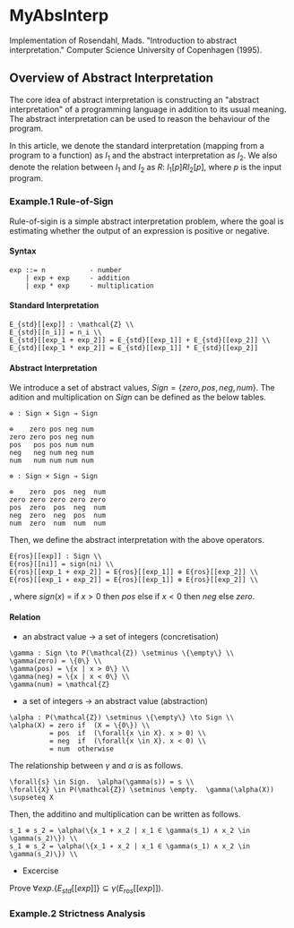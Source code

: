 # MyAbsInterp
Implementation of Rosendahl, Mads. "Introduction to abstract interpretation." Computer Science University of Copenhagen (1995).

## Overview of Abstract Interpretation

The core idea of abstract interpretation is constructing an "abstract interpretation" of a programming language in addition to its usual meaning. The abstract interpretation can be used to reason the behaviour of the program.

In this article, we denote the standard interpretation (mapping from a program to a function) as $I_1$ and the abstract interpretation as $I_2$. We also denote the relation between $I_1$ and $I_2$ as $R$: $I_1[p] R I_2[p]$, where $p$ is the input program.

### Example.1 Rule-of-Sign

Rule-of-sigin is a simple abstract interpretation problem, where the goal is estimating whether the output of an expression is positive or negative.

#### Syntax

```
exp ::= n           - number
    | exp + exp     - addition
    | exp * exp     - multiplication
```

#### Standard Interpretation

```
E_{std}[[exp]] : \mathcal{Z} \\
E_{std}[[n_i]] = n_i \\
E_{std}[[exp_1 + exp_2]] = E_{std}[[exp_1]] + E_{std}[[exp_2]] \\
E_{std}[[exp_1 * exp_2]] = E_{std}[[exp_1]] * E_{std}[[exp_2]]
```

#### Abstract Interpretation

We introduce a set of abstract values, $Sign = \{zero, pos, neg, num\}$. The adition and multiplication on $Sign$ can be defined as the below tables.

```
⊕ : Sign × Sign → Sign

⊕    zero pos neg num
zero zero pos neg num
pos   pos pos num num
neg   neg num neg num
num   num num num num
```

```
⊗ : Sign × Sign → Sign

⊗    zero  pos  neg  num
zero zero zero zero zero
pos  zero  pos  neg  num
neg  zero  neg  pos  num
num  zero  num  num  num
```

Then, we define the abstract interpretation with the above operators.


```
E{ros}[[exp]] : Sign \\
E{ros}[[ni]] = sign(ni) \\
E{ros}[[exp_1 + exp_2]] = E{ros}[[exp_1]] ⊕ E{ros}[[exp_2]] \\
E{ros}[[exp_1 ∗ exp_2]] = E{ros}[[exp_1]] ⊗ E{ros}[[exp_2]] \\
```

, where $sign(x)$ = if $x > 0$ then $pos$ else if $x < 0$ then $neg$ else $zero$.

#### Relation

- an abstract value $\to$ a set of integers (concretisation)

```
\gamma : Sign \to P(\mathcal{Z}) \setminus \{\empty\} \\
\gamma(zero) = \{0\} \\
\gamma(pos) = \{x | x > 0\} \\
\gamma(neg) = \{x | x < 0\} \\
\gamma(num) = \mathcal{Z}
```

- a set of integers $\to$ an abstract value (abstraction)

```
\alpha : P(\mathcal{Z}) \setminus \{\empty\} \to Sign \\
\alpha(X) = zero if  (X = \{0\}) \\
          = pos  if  (\forall{x \in X}. x > 0) \\
          = neg  if  (\forall{x \in X}. x < 0) \\
          = num  otherwise
```

The relationship  between $\gamma$ and $\alpha$ is as follows.

```
\forall{s} \in Sign.  \alpha(\gamma(s)) = s \\
\forall{X} \in P(\mathcal{Z}) \setminus \empty.  \gamma(\alpha(X)) \supseteq X
```

Then, the additino and multiplication can be written as follows.

```
s_1 ⊕ s_2 = \alpha(\{x_1 + x_2 | x_1 ∈ \gamma(s_1) ∧ x_2 \in \gamma(s_2)\}) \\
s_1 ⊗ s_2 = \alpha(\{x_1 ∗ x_2 | x_1 ∈ \gamma(s_1) ∧ x_2 \in \gamma(s_2)\}) \\
```

- Excercise

Prove $\forall{exp}. \{E_{std}[[exp]]\} \subseteq \gamma(E_{ros}[[exp]])$.

### Example.2 Strictness Analysis

